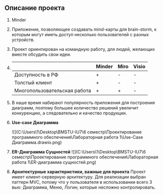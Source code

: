## Описание проекта

1. Minder

2. Приложение, позволяющее создавать mind-карты для brain-storm, к которым могут иметь доступ несколько пользователей с разных устройств.

3. Проект ориентирован на командную работу, для людей, желающих вместе обсудить свои идеи.

4. |                              | Minder | Miro | Visio |
   | ---------------------------- | ------ | ---- | ----- |
   | Доступность в РФ             | +      | -    | -     |
   | Толстый клиент               | +      | -    | -     |
   | Многопользовательская работа | +      | +    | -     |

5. В наше время набирают популярность приложения для построения диаграмм, поэтому большее количество решений увеличит конкуренцию, а следовательно и качество продукции.

6. **Use-case Диаграмма**

   ![](C:\Users\1\Desktop\BMSTU-IU7\6 семестр\Проектирование программного обеспечения\Лабораторная работа 1\Use-Case Диаграмма.drawio.png)

7. **ER-Диаграмма Сущностей**
    ![](C:\Users\1\Desktop\BMSTU-IU7\6 семестр\Проектирование программного обеспечения\Лабораторная работа 1\ER-диаграмма сущностей.png)

8. **Архитектурные характеристики, важные для проекта**
    Проект имеет клиент-серверную архитектуру. Для реализации выбран паттерн MVC, потому что у пользователя в использовании всего 3 вью: Диаграмма, Меню, Логин; которые несложно контролировать.

